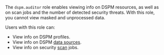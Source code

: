 The `dspm.auditor` role enables viewing info on DSPM resources, as well as on scan jobs and the number of detected security threats. With this role, you cannot view masked and unprocessed data.

Users with this role can:
* View info on DSPM profiles.
* View info on DSPM [data sources](../../security-deck/concepts/dspm.md#data-source).
* View info on security [scan](../../security-deck/concepts/dspm.md#scanning) jobs.
